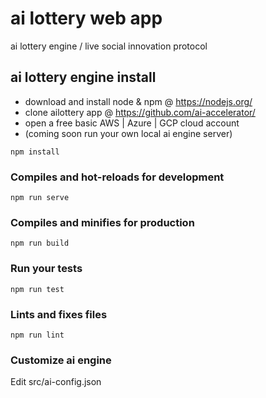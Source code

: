 # ai lottery web app

ai lottery engine / live social innovation protocol

## ai lottery engine install

- download and install node & npm @ https://nodejs.org/
- clone ailottery app @ https://github.com/ai-accelerator/
- open a free basic AWS | Azure | GCP cloud account
- (coming soon run your own local ai engine server)

```
npm install
```

### Compiles and hot-reloads for development

```
npm run serve
```

### Compiles and minifies for production

```
npm run build
```

### Run your tests

```
npm run test
```

### Lints and fixes files

```
npm run lint
```

### Customize ai engine

Edit src/ai-config.json
